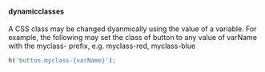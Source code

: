 #### dynamicclasses

A CSS class may be changed dyanmically using the value of a variable. For example, the following may set the class of button to any value of varName with the myclass- prefix, e.g. myclass-red, myclass-blue

```javascript
h('button.myclass-{varName}');
```
